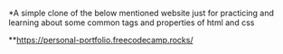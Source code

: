 *A simple clone of the below mentioned website just for practicing and learning about some common tags and properties of html and css

**https://personal-portfolio.freecodecamp.rocks/
